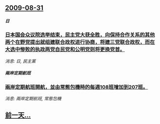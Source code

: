 ## [2009-08-31](/news/2009/08/31/index.md)

##### 日
### [ 日本国会众议院选举结束，民主党大获全胜，向保持合作关系的其他两个在野党提出就组建联合政权进行协商，将建三党联合政权，而在大选中惨败的执政两党自民党和公明党则将更换党首。](/news/2009/08/31/日本国会众议院选举结束-民主党大获全胜-向保持合作关系的其他两个在野党提出就组建联合政权进行协商-将建三党联合政权-而.md)
_消息: 日, 民主黨_

##### 兩岸定期航班
### [ 兩岸定期航班開航，並由常態包機時的每週108班增加到207班。](/news/2009/08/31/兩岸定期航班開航-並由常態包機時的每週108班增加到207班.md)
_消息: 兩岸定期航班, 常態包機_

## [前一天...](/news/2009/08/30/index.md)

